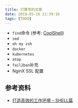 ```yaml
---
title: 打算写的文章
date: 2019-05-16 21:39:16
tags: [TODO]
---
```


- `find`命令 (参考: [CoolShell][1])
- `sed`
- `oh my zsh`
- `docker`
- `kubernetes`
- `atop`
- `fail2ban`补充
- NginX SSL 配置


## 参考资料

- [打造高效的工作环境 – SHELL篇][1]

[1]: https://coolshell.cn/articles/19219.html

